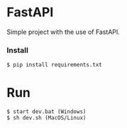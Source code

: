 # FastAPI

Simple project with the use of FastAPI.

### Install
```
$ pip install requirements.txt
```

# Run
```
$ start dev.bat (Windows)
$ sh dev.sh (MacOS/Linux)
```
